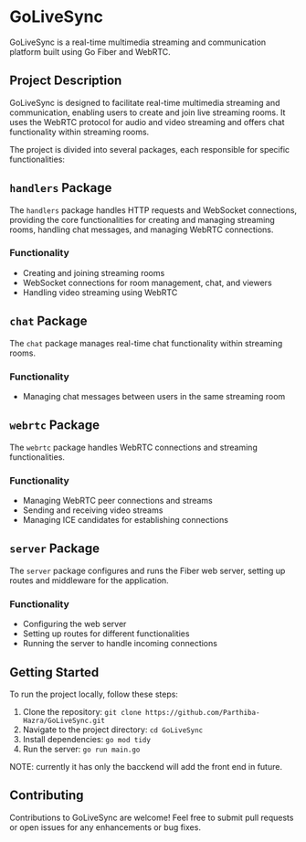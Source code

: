 # GoLiveSync

GoLiveSync is a real-time multimedia streaming and communication platform built using Go Fiber and WebRTC.

## Project Description

GoLiveSync is designed to facilitate real-time multimedia streaming and communication, enabling users to create and join live streaming rooms. It uses the WebRTC protocol for audio and video streaming and offers chat functionality within streaming rooms.

The project is divided into several packages, each responsible for specific functionalities:

## `handlers` Package

The `handlers` package handles HTTP requests and WebSocket connections, providing the core functionalities for creating and managing streaming rooms, handling chat messages, and managing WebRTC connections.

### Functionality

- Creating and joining streaming rooms
- WebSocket connections for room management, chat, and viewers
- Handling video streaming using WebRTC

## `chat` Package

The `chat` package manages real-time chat functionality within streaming rooms.

### Functionality

- Managing chat messages between users in the same streaming room

## `webrtc` Package

The `webrtc` package handles WebRTC connections and streaming functionalities.

### Functionality

- Managing WebRTC peer connections and streams
- Sending and receiving video streams
- Managing ICE candidates for establishing connections

## `server` Package

The `server` package configures and runs the Fiber web server, setting up routes and middleware for the application.

### Functionality

- Configuring the web server
- Setting up routes for different functionalities
- Running the server to handle incoming connections

## Getting Started

To run the project locally, follow these steps:

1. Clone the repository: `git clone https://github.com/Parthiba-Hazra/GoLiveSync.git`
2. Navigate to the project directory: `cd GoLiveSync`
3. Install dependencies: `go mod tidy`
4. Run the server: `go run main.go`

NOTE: currently it has only the bacckend will add the front end in future.

## Contributing

Contributions to GoLiveSync are welcome! Feel free to submit pull requests or open issues for any enhancements or bug fixes.

